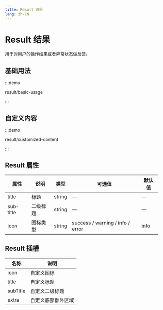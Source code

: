 ```yaml
---
title: Result 结果
lang: zh-CN
---
```


# Result 结果

用于对用户的操作结果或者异常状态做反馈。

## 基础用法

:::demo

result/basic-usage

:::

## 自定义内容

:::demo

result/customized-content

:::

## Result 属性

| 属性      | 说明     | 类型   | 可选值                           | 默认值 |
| --------- | -------- | ------ | -------------------------------- | ------ |
| title     | 标题     | string | —                                | —      |
| sub-title | 二级标题 | string | —                                | —      |
| icon      | 图标类型 | string | success / warning / info / error | info   |

## Result 插槽

| 名称     | 说明               |
| -------- | ------------------ |
| icon     | 自定义图标         |
| title    | 自定义标题         |
| subTitle | 自定义二级标题     |
| extra    | 自定义底部额外区域 |
